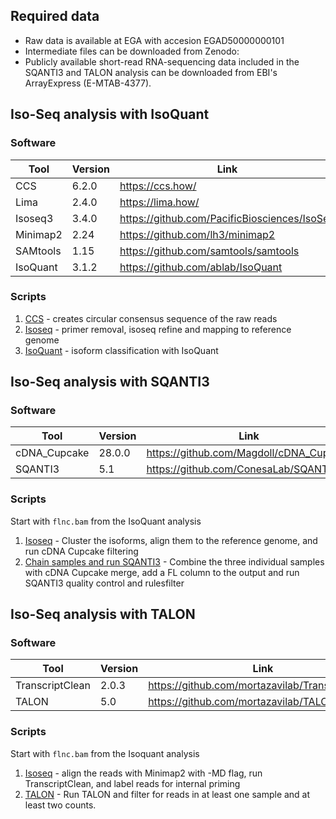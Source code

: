 
## Required data
- Raw data is available at EGA with accesion EGAD50000000101
- Intermediate files can be downloaded from Zenodo: 
- Publicly available short-read RNA-sequencing data included in the SQANTI3 and TALON analysis can be downloaded from  EBI's ArrayExpress (E-MTAB-4377).

## Iso-Seq analysis with IsoQuant

### Software
| Tool  | Version | Link |
| ----- | ------- | ---- | 
| CCS | 6.2.0 | https://ccs.how/ |
| Lima | 2.4.0 | https://lima.how/ |
| Isoseq3 | 3.4.0 | https://github.com/PacificBiosciences/IsoSeq   |
| Minimap2  | 2.24 | https://github.com/lh3/minimap2  |
| SAMtools  | 1.15 | https://github.com/samtools/samtools |
| IsoQuant | 3.1.2 | https://github.com/ablab/IsoQuant |

### Scripts
1. [CCS](ccs.sh) - creates circular consensus sequence of the raw reads
2. [Isoseq](isoseq.sh) - primer removal, isoseq refine and mapping to reference genome
3. [IsoQuant](isoquant.sh) - isoform classification with IsoQuant

## Iso-Seq analysis with SQANTI3

### Software
| Tool  | Version | Link |
| ----- | ------- | ---- | 
| cDNA_Cupcake | 28.0.0 | https://github.com/Magdoll/cDNA_Cupcake |
| SQANTI3 | 5.1 | https://github.com/ConesaLab/SQANTI3 |

### Scripts
Start with `flnc.bam` from the IsoQuant analysis
1. [Isoseq](sqanti/isoseq.sh) - Cluster the isoforms, align them to the reference genome, and run cDNA Cupcake filtering
2. [Chain samples and run SQANTI3](sqanti/cupcake_chain_samples.sh) - Combine the three individual samples with cDNA Cupcake merge, add a FL column to the output and run SQANTI3 quality control and rulesfilter


## Iso-Seq analysis with TALON

### Software
| Tool  | Version | Link |
| ----- | ------- | ---- | 
| TranscriptClean | 2.0.3 | https://github.com/mortazavilab/TranscriptClean |
| TALON | 5.0 | https://github.com/mortazavilab/TALON |

### Scripts
Start with `flnc.bam` from the Isoquant analysis
1. [Isoseq](talon/isoseq.sh) - align the reads with Minimap2 with -MD flag, run TranscriptClean, and label reads for internal priming
2. [TALON](talon.sh) - Run TALON and filter for reads in at least one sample and at least two counts.

